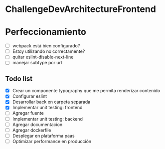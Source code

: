 # ChallengeDevArchitectureFrontend

# Perfeccionamiento
- [ ] webpack está bien configurado?
- [ ] Estoy utilizando nx correctamente?
- [ ] quitar eslint-disable-next-line
- [ ] manejar subtype por url

## Todo list
- [x] Crear un componente typography que me permita renderizar contenido
- [x] Configurar eslint
- [x] Desarrollar back en carpeta separada
- [x] Implementar unit testing: frontend
- [ ] Agregar fuente
- [ ] Implementar unit testing: backend
- [ ] Agregar documentacion
- [ ] Agregar dockerfile
- [ ] Desplegar en plataforma paas	
- [ ] Optimizar performance en producción
